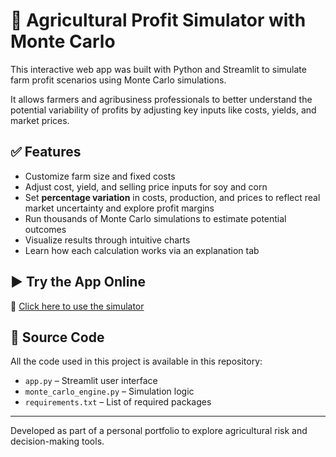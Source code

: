 # 🌾 Agricultural Profit Simulator with Monte Carlo

This interactive web app was built with Python and Streamlit to simulate farm profit scenarios using Monte Carlo simulations.

It allows farmers and agribusiness professionals to better understand the potential variability of profits by adjusting key inputs like costs, yields, and market prices.

## ✅ Features

- Customize farm size and fixed costs
- Adjust cost, yield, and selling price inputs for soy and corn
- Set **percentage variation** in costs, production, and prices to reflect real market uncertainty and explore profit margins
- Run thousands of Monte Carlo simulations to estimate potential outcomes
- Visualize results through intuitive charts
- Learn how each calculation works via an explanation tab

## ▶️ Try the App Online

🔗 [Click here to use the simulator](https://farmmanagementtools-zqipg8hucpo2wvlenye7aa.streamlit.app/)

## 📂 Source Code

All the code used in this project is available in this repository:
- `app.py` – Streamlit user interface
- `monte_carlo_engine.py` – Simulation logic
- `requirements.txt` – List of required packages

---

Developed as part of a personal portfolio to explore agricultural risk and decision-making tools.
